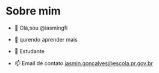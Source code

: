 # Sobre mim
- 👋 Olá,sou @iasmingfi
- 👀 qurendo aprender mais
- 🌱 Estudante

- 📫 Email de contato iasmin.goncalves@escola.pr.gov.br

<!---
iasmingfi/iasmingfi is a ✨ special ✨ repository because its `README.md` (this file) appears on your GitHub profile.
You can click the Preview link to take a look at your changes.
--->
